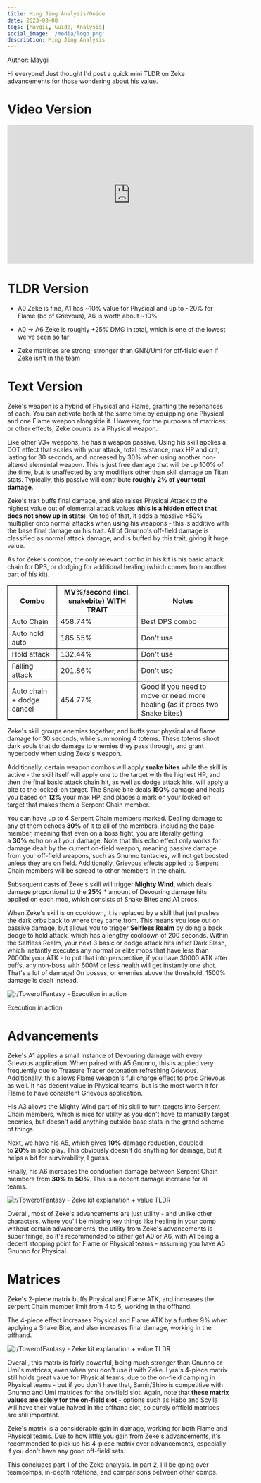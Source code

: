 ```yaml
---
title: Ming Jing Analysis/Guide
date: 2023-08-08
tags: [Maygii, Guide, Analysis]
social_image: '/media/logo.png'
description: Ming Jing Analysis 
---
```

Author: [Maygii](https://maygi.carrd.co/)

Hi everyone! Just thought I'd post a quick mini TLDR on Zeke advancements for those wondering about his value.

Video Version
=============
<iframe width="560" height="315" src="https://www.youtube.com/embed/gofAmx3N_pM" title="YouTube video player" frameborder="0" allow="accelerometer; autoplay; clipboard-write; encrypted-media; gyroscope; picture-in-picture; web-share" allowfullscreen></iframe>

TLDR Version
============

- A0 Zeke is fine, A1 has ~10% value for Physical and up to ~20% for Flame (bc of Grievous), A6 is worth about ~10%

- A0 -> A6 Zeke is roughly +25% DMG in total, which is one of the lowest we've seen so far

- Zeke matrices are strong; stronger than GNN/Umi for off-field even if Zeke isn't in the team

Text Version
============

Zeke's weapon is a hybrid of Physical and Flame, granting the resonances of each. You can activate both at the same time by equipping one Physical and one Flame weapon alongside it. However, for the purposes of matrices or other effects, Zeke counts as a Physical weapon.

Like other V3+ weapons, he has a weapon passive. Using his skill applies a DOT effect that scales with your attack, total resistance, max HP and crit, lasting for 30 seconds, and increased by 30% when using another non-altered elemental weapon. This is just free damage that will be up 100% of the time, but is unaffected by any modifiers other than skill damage on Titan stats. Typically, this passive will contribute **roughly 2% of your total damage**.

Zeke's trait buffs final damage, and also raises Physical Attack to the highest value out of elemental attack values (**this is a hidden effect that does not show up in stats**). On top of that, it adds a massive +50% multiplier onto normal attacks when using his weapons - this is additive with the base final damage on his trait. All of Gnunno's off-field damage is classified as normal attack damage, and is buffed by this trait, giving it huge value.

As for Zeke's combos, the only relevant combo in his kit is his basic attack chain for DPS, or dodging for additional healing (which comes from another part of his kit).

<style>
table {
    border-collapse: collapse;
}
table, th, td {
   border: 1.5px solid black;
}
blockquote {
    border-left: solid blue;
    padding-left: 10px;
}
</style>

| Combo | MV%/second (incl. snakebite) WITH TRAIT | Notes |
| --- | --- | --- |
| Auto Chain | 458.74% | Best DPS combo |
| Auto hold auto | 185.55% | Don't use |
| Hold attack | 132.44% | Don't use |
| Falling attack | 201.86% | Don't use |
| Auto chain + dodge cancel | 454.77% | Good if you need to move or need more healing (as it procs two Snake bites) |

Zeke's skill groups enemies together, and buffs your physical and flame damage for 30 seconds, while summoning 4 totems. These totems shoot dark souls that do damage to enemies they pass through, and grant hyperbody when using Zeke's weapon.

Additionally, certain weapon combos will apply **snake bites** while the skill is active - the skill itself will apply one to the target with the highest HP, and then the final basic attack chain hit, as well as dodge attack hits, will apply a bite to the locked-on target. The Snake bite deals **150%** damage and heals you based on **12%** your max HP, and places a mark on your locked on target that makes them a Serpent Chain member.

You can have up to **4** Serpent Chain members marked. Dealing damage to any of them echoes **30%** of it to all of the members, including the base member, meaning that even on a boss fight, you are literally getting a **30%** echo on all your damage. Note that this echo effect only works for damage dealt by the current on-field weapon, meaning passive damage from your off-field weapons, such as Gnunno tentacles, will not get boosted unless they are on field. Additionally, Grievous effects applied to Serpent Chain members will be spread to other members in the chain.

Subsequent casts of Zeke's skill will trigger **Mighty Wind**, which deals damage proportional to the **25%** * amount of Devouring damage hits applied on each mob, which consists of Snake Bites and A1 procs.

When Zeke's skill is on cooldown, it is replaced by a skill that just pushes the dark orbs back to where they came from. This means you lose out on passive damage, but allows you to trigger **Selfless Realm** by doing a back dodge to hold attack, which has a lengthy cooldown of 200 seconds. Within the Selfless Realm, your next 3 basic or dodge attack hits inflict Dark Slash, which instantly executes any normal or elite mobs that have less than 20000x your ATK - to put that into perspective, if you have 30000 ATK after buffs, any non-boss with 600M or less health will get instantly one shot. That's a lot of damage! On bosses, or enemies above the threshold, 1500% damage is dealt instead.



![r/TowerofFantasy - Execution in action](https://preview.redd.it/zeke-kit-explanation-value-tldr-v0-n1sup8tpxxgb1.png?width=845&format=png&auto=webp&s=2cf808ddebe36b53384a0db4d368b7b0b4e337cc)


Execution in action

Advancements
============

Zeke's A1 applies a small instance of Devouring damage with every Grievous application. When paired with A5 Gnunno, this is applied very frequently due to Treasure Tracer detonation refreshing Grievous. Additionally, this allows Flame weapon's full charge effect to proc Grievous as well. It has decent value in Physical teams, but is the most worth it for Flame to have consistent Grievous application.

His A3 allows the Mighty Wind part of his skill to turn targets into Serpent Chain members, which is nice for utility as you don't have to manually target enemies, but doesn't add anything outside base stats in the grand scheme of things.

Next, we have his A5, which gives **10%** damage reduction, doubled to **20%** in solo play. This obviously doesn't do anything for damage, but it helps a bit for survivability, I guess.

Finally, his A6 increases the conduction damage between Serpent Chain members from **30%** to **50%**. This is a decent damage increase for all teams.


![r/TowerofFantasy - Zeke kit explanation + value TLDR](https://preview.redd.it/zeke-kit-explanation-value-tldr-v0-owq57w7cyxgb1.png?width=919&format=png&auto=webp&s=42803ae76e1b5033b1e97d0a692538757c5e6145)



Overall, most of Zeke's advancements are just utility - and unlike other characters, where you'll be missing key things like healing in your comp without certain advancements, the utility from Zeke's advancements is super fringe, so it's recommended to either get A0 or A6, with A1 being a decent stopping point for Flame or Physical teams - assuming you have A5 Gnunno for Physical.

Matrices
========

Zeke's 2-piece matrix buffs Physical and Flame ATK, and increases the serpent Chain member limit from 4 to 5, working in the offhand.

The 4-piece effect increases Physical and Flame ATK by a further 9% when applying a Snake Bite, and also increases final damage, working in the offhand.


![r/TowerofFantasy - Zeke kit explanation + value TLDR](https://preview.redd.it/zeke-kit-explanation-value-tldr-v0-fuwf2rj5yxgb1.png?width=1004&format=png&auto=webp&s=6b62b3e4b191013e72c490ad4c77737c191358da)



Overall, this matrix is fairly powerful, being much stronger than Gnunno or Umi's matrices, even when you don't use it with Zeke. Lyra's 4-piece matrix still holds great value for Physical teams, due to the on-field camping in Physical teams - but if you don't have that, Samir/Shiro is competitive with Gnunno and Umi matrices for the on-field slot. Again, note that **these matrix values are solely for the on-field slot** - options such as Habo and Scylla will have their value halved in the offhand slot, so purely offfield matrices are still important.

Zeke's matrix is a considerable gain in damage, working for both Flame and Physical teams. Due to how little you gain from Zeke's advancements, it's recommended to pick up his 4-piece matrix over advancements, especially if you don't have any good off-field sets.

This concludes part 1 of the Zeke analysis. In part 2, I'll be going over teamcomps, in-depth rotations, and comparisons between other comps.


